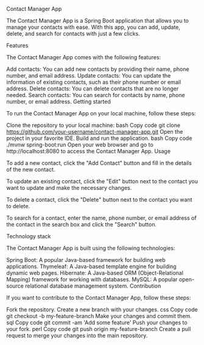 Contact Manager App

The Contact Manager App is a Spring Boot application that allows you to manage your contacts with ease. With this app, you can add, update, delete, and search for contacts with just a few clicks.

Features

The Contact Manager App comes with the following features:

Add contacts: You can add new contacts by providing their name, phone number, and email address.
Update contacts: You can update the information of existing contacts, such as their phone number or email address.
Delete contacts: You can delete contacts that are no longer needed.
Search contacts: You can search for contacts by name, phone number, or email address.
Getting started

To run the Contact Manager App on your local machine, follow these steps:

Clone the repository to your local machine:
bash
Copy code
git clone https://github.com/your-username/contact-manager-app.git
Open the project in your favorite IDE.
Build and run the application.
bash
Copy code
./mvnw spring-boot:run
Open your web browser and go to http://localhost:8080 to access the Contact Manager App.
Usage

To add a new contact, click the "Add Contact" button and fill in the details of the new contact.

To update an existing contact, click the "Edit" button next to the contact you want to update and make the necessary changes.

To delete a contact, click the "Delete" button next to the contact you want to delete.

To search for a contact, enter the name, phone number, or email address of the contact in the search box and click the "Search" button.

Technology stack

The Contact Manager App is built using the following technologies:

Spring Boot: A popular Java-based framework for building web applications.
Thymeleaf: A Java-based template engine for building dynamic web pages.
Hibernate: A Java-based ORM (Object-Relational Mapping) framework for working with databases.
MySQL: A popular open-source relational database management system.
Contribution

If you want to contribute to the Contact Manager App, follow these steps:

Fork the repository.
Create a new branch with your changes.
css
Copy code
git checkout -b my-feature-branch
Make your changes and commit them.
sql
Copy code
git commit -am 'Add some feature'
Push your changes to your fork.
perl
Copy code
git push origin my-feature-branch
Create a pull request to merge your changes into the main repository.
